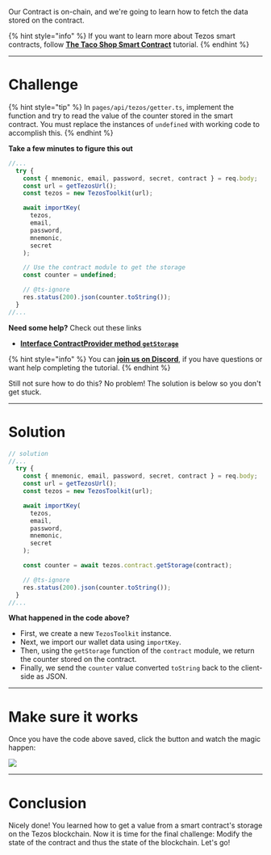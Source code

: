 Our Contract is on-chain, and we're going to learn how to fetch the data stored on the contract. 

{% hint style="info" %}
If you want to learn more about Tezos smart contracts, follow [**The Taco Shop Smart Contract**](https://ligolang.org/docs/tutorials/get-started/tezos-taco-shop-smart-contract) tutorial.
{% endhint %}

------------------------

# Challenge

{% hint style="tip" %}
In `pages/api/tezos/getter.ts`, implement the function and try to read the value of the counter stored in the smart contract. You must replace the instances of `undefined` with working code to accomplish this. 
{% endhint %}

**Take a few minutes to figure this out**

```typescript
//...
  try {
    const { mnemonic, email, password, secret, contract } = req.body;
    const url = getTezosUrl();
    const tezos = new TezosToolkit(url);

    await importKey(
      tezos,
      email,
      password,
      mnemonic,
      secret
    );

    // Use the contract module to get the storage
    const counter = undefined;

    // @ts-ignore
    res.status(200).json(counter.toString());
  } 
//...
```

**Need some help?** Check out these links
* [**Interface ContractProvider method `getStorage`**](https://tezostaquito.io/typedoc/interfaces/_taquito_taquito.contractprovider.html#getstorage)  

{% hint style="info" %}
You can [**join us on Discord**](https://figment.io/devchat), if you have questions or want help completing the tutorial.
{% endhint %}

Still not sure how to do this? No problem! The solution is below so you don't get stuck.

------------------------

# Solution

```typescript
// solution
//...
  try {
    const { mnemonic, email, password, secret, contract } = req.body;
    const url = getTezosUrl();
    const tezos = new TezosToolkit(url);

    await importKey(
      tezos,
      email,
      password,
      mnemonic,
      secret
    );

    const counter = await tezos.contract.getStorage(contract);

    // @ts-ignore
    res.status(200).json(counter.toString());
  } 
//...
```

**What happened in the code above?**

* First, we create a new `TezosToolkit` instance.
* Next, we import our wallet data using `importKey`.
* Then, using the `getStorage` function of the `contract` module, we return the counter stored on the contract.
* Finally, we send the `counter` value converted `toString` back to the client-side as JSON.

------------------------

# Make sure it works

Once you have the code above saved, click the button and watch the magic happen:

![](../../../.gitbook/assets/pathways/tezos/tezos-getter.gif)

-----------------------------

# Conclusion

Nicely done! You learned how to get a value from a smart contract's storage on the Tezos blockchain. Now it is time for the final challenge: Modify the state of the contract and thus the state of the blockchain. Let's go!
